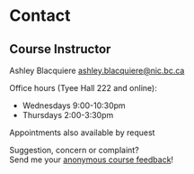 # Contact

## Course Instructor  
Ashley Blacquiere
ashley.blacquiere@nic.bc.ca  

Office hours (Tyee Hall 222 and online):  
-  Wednesdays 9:00-10:30pm  
-  Thursdays 2:00-3:30pm  

Appointments also available by request

Suggestion, concern or complaint?  
Send me your [anonymous course feedback](#)!
